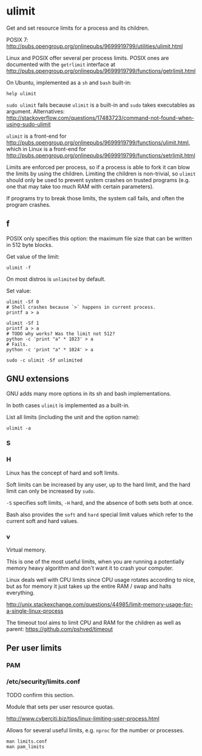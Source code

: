 # ulimit

Get and set resource limits for a process and its children.

POSIX 7: <http://pubs.opengroup.org/onlinepubs/9699919799/utilities/ulimit.html>

Linux and POSIX offer several per process limits. POSIX ones are documented with the `getrlimit` interface at <http://pubs.opengroup.org/onlinepubs/9699919799/functions/getrlimit.html>

On Ubuntu, implemented as a `sh` and `bash` built-in:

    help ulimit

`sudo ulimit` fails because `ulimit` is a built-in and `sudo` takes executables as argument. Alternatives: <http://stackoverflow.com/questions/17483723/command-not-found-when-using-sudo-ulimit>

`ulimit` is a front-end for
<http://pubs.opengroup.org/onlinepubs/9699919799/functions/ulimit.html>,
which in Linux is a front-end for
<http://pubs.opengroup.org/onlinepubs/9699919799/functions/setrlimit.html>

Limits are enforced per process, so if a process is able to fork it can blow the limits by using the children. Limiting the children is non-trivial, so `ulimit` should only be used to prevent system crashes on trusted programs (e.g. one that may take too much RAM with certain parameters).

If programs try to break those limits, the system call fails, and often the program crashes.

## f

POSIX only specifies this option: the maximum file size that can be written in 512 byte blocks.

Get value of the limit:

    ulimit -f

On most distros is `unlimited` by default.

Set value:

    ulimit -Sf 0
    # Shell crashes because `>` happens in current process.
    printf a > a

    ulimit -Sf 1
    printf a > a
    # TODO why works? Was the limit not 512?
    python -c 'print "a" * 1023' > a
    # Fails.
    python -c 'print "a" * 1024' > a

    sudo -c ulimit -Sf unlimited

## GNU extensions

GNU adds many more options in its sh and bash implementations.

In both cases `ulimit` is implemented as a built-in.

List all limits (including the unit and the option name):

    ulimit -a

### S

### H

Linux has the concept of hard and soft limits.

Soft limits can be increased by any user, up to the hard limit, and the hard limit can only be increased by `sudo`.

`-S` specifies soft limits, `-H` hard, and the absence of both sets both at once.

Bash also provides the `soft` and `hard` special limit values which refer to the current soft and hard values.

### v

Virtual memory.

This is one of the most useful limits, when you are running a potentially memory heavy algorithm and don't want it to crash your computer.

Linux deals well with CPU limits since CPU usage rotates according to nice, but as for memory it just takes up the entire RAM / swap and halts everything.

<http://unix.stackexchange.com/questions/44985/limit-memory-usage-for-a-single-linux-process>

The timeout tool aims to limit CPU and RAM for the children as well as parent: <https://github.com/pshved/timeout>

## Per user limits

### PAM

### /etc/security/limits.conf

TODO confirm this section.

Module that sets per user resource quotas.

<http://www.cyberciti.biz/tips/linux-limiting-user-process.html>

Allows for several useful limits, e.g. `nproc` for the number or processes.

    man limits.conf
    man pam_limits
